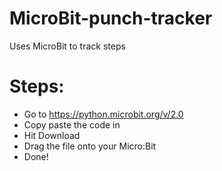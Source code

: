 # MicroBit-punch-tracker
Uses MicroBit to track steps
# Steps:
* Go to https://python.microbit.org/v/2.0
* Copy paste the code in
* Hit Download
* Drag the file onto your Micro:Bit
* Done!
